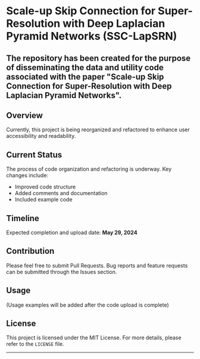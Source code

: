 # Scale-up Skip Connection for Super-Resolution with Deep Laplacian Pyramid Networks (SSC-LapSRN)
The repository has been created for the purpose of disseminating the data and utility code associated with the paper "Scale-up Skip Connection for Super-Resolution with Deep Laplacian Pyramid Networks".
---

## Overview
Currently, this project is being reorganized and refactored to enhance user accessibility and readability.

## Current Status
The process of code organization and refactoring is underway. Key changes include:
- Improved code structure
- Added comments and documentation
- Included example code

## Timeline
Expected completion and upload date: **May 29, 2024**

## Contribution
Please feel free to submit Pull Requests. Bug reports and feature requests can be submitted through the Issues section.

## Usage
(Usage examples will be added after the code upload is complete)

## License
This project is licensed under the MIT License. For more details, please refer to the `LICENSE` file.

---
